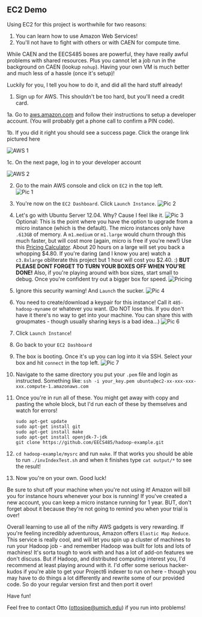 ## EC2 Demo

Using EC2 for this project is worthwhile for two reasons:

1. You can learn how to use Amazon Web Services!
2. You'll not have to fight with others or with CAEN for compute time.

While CAEN and the EECS485 boxes are powerful, they have really awful
problems with shared resources. Plus you cannot let a job run in the background
on CAEN (lookup `nohup`). Having your own VM is much better and much less
of a hassle (once it's setup)!  
 
Luckily for you, I tell you how to do it, and did all the hard stuff already!

1. Sign up for AWS. This shouldn't be too hard, but you'll need a credit card.

  1a. Go to [aws.amazon.com](http://aws.amazon.com) and follow their instructions to setup a developer account. (You will probably get a phone call to confirm a PIN code).
  
  1b. If you did it right you should see a success page. Click the orange link pictured here
  
  ![AWS 1](http://i.imgur.com/Sx6FnBJ.png)
  
  1c. On the next page, log in to your developer account
  
  ![AWS 2](http://i.imgur.com/rkxn1iB.png)

2. Go to the main AWS console and click on `EC2` in the top left.  
![Pic 1](http://i.imgur.com/BWDo8vP.png)
3. You're now on the `EC2 Dashboard`. Click `Launch Instance`.
![Pic 2](http://i.imgur.com/EGXHp8k.png)
4. Let's go with Ubuntu Server 12.04. Why? Cause I feel like it.
![Pic 3](http://i.imgur.com/96Yl9oF.png)
Optional:
This is the point where you have the option to upgrade from a micro instance (which is the default). The micro instances only have `.613GB` of memory. A `m1.medium` or `m1.large` would churn through this much faster, but will cost more (again, micro is free if you're new!) Use this [Pricing Calculator](http://calculator.s3.amazonaws.com/calc5.html). About 20 hours on a large will set you back a whopping $4.80. If you're daring (and I know you are) watch a `c3.8xlarge` obliterate this project but 1 hour will cost you $2.40. :)
 **BUT PLEASE DONT FORGET TO TURN YOUR BOXES OFF WHEN YOU'RE DONE!**
 Also, if you're playing around with box sizes, start small to debug. Once you're confident try out a bigger box for speed.
![Pricing](http://i.imgur.com/3QKyZwJ.png)

5. Ignore this security warning! And `Launch` the sucker.
![Pic 4](http://i.imgur.com/R3QU7p1.png)
6. You need to create/download a keypair for this instance! Call it `485-hadoop-myname` or whatever you want. (Do NOT lose this. If you don't have it there's no way to get into your machine. You can share this with groupmates - though usually sharing keys is a bad idea...)
![Pic 6](http://i.imgur.com/fQrXH8q.png)
7. Click `Launch Instance`!
8. Go back to your `EC2 Dashboard`
9. The box is booting. Once it's up you can log into it via SSH. Select your box and hit `connect` in the top left.
![Pic 7](http://i.imgur.com/o0QqGBD.png)
10. Navigate to the same directory you put your `.pem` file and login as instructed. Something like:
`ssh -i your_key.pem ubuntu@ec2-xx-xxx-xxx-xxx.compute-1.amazonaws.com`

11. Once you're in run all of these. You might get away with copy and pasting the whole block, but I'd run each of these by themselves and watch for errors!

		sudo apt-get update
		sudo apt-get install git
		sudo apt-get install make 
		sudo apt-get install openjdk-7-jdk
		git clone https://github.com/EECS485/hadoop-example.git

12. `cd hadoop-example/mysrc` and run `make`. If that works you should be able to run `./invIndexTest.sh` and when it finishes type `cat output/*` to see the result!

13. Now you're on your own. Good luck!

Be sure to shut off your machine when you're not using it! Amazon will bill 
you for instance hours whenever your box is running! If you've created 
a new account, you can keep a micro instance running for 1 year. BUT, 
don't forget about it because they're not going to remind you when your 
trial is over!

Overall learning to use all of the nifty AWS gadgets is very rewarding. If you're feeling incredibly adventurous, Amazon offers `Elastic Map Reduce`. This service is really cool, and will let you spin up a cluster of machines to run your Hadoop job - and remember Hadoop was built for lots and lots of machines! It's sorta tough to work with and has a lot of add-on features we don't discuss. But if Hadoop, and distributed computing interest you, I'd recommend at least playing around with it. I'd offer some serious hacker-kudos if you're able to get your Project6 indexer to run on here - though you may have to do things a lot differently and rewrite some of our provided code. So do your regular version first and then port it over!

Have fun!

Feel free to contact Otto (ottosipe@umich.edu) if you run into problems!
